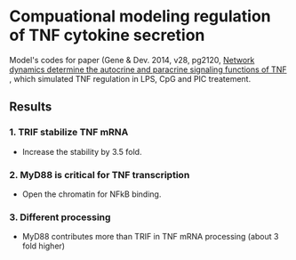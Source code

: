 Compuational modeling regulation of TNF cytokine secretion
===========================================================
 Model's codes for paper (Gene & Dev. 2014, v28, pg2120, [Network dynamics determine the autocrine and paracrine signaling functions of TNF](http://genesdev.cshlp.org/content/28/19/2120.short) , which simulated TNF regulation in LPS, CpG and PIC treatement.

## Results ##

### 1. TRIF stabilize TNF mRNA ###

* Increase the stability by 3.5 fold. 


### 2. MyD88 is critical for TNF transcription ###

* Open the chromatin for NFkB binding.

### 3. Different processing  ###
* MyD88 contributes more than TRIF in TNF mRNA processing (about 3 fold
higher)





